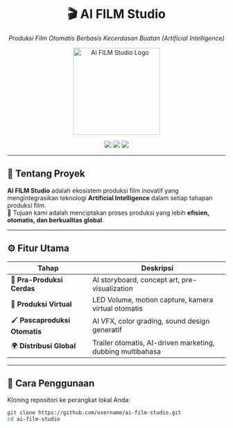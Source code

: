 <h1 align="center">🎬 AI FILM Studio</h1>
<p align="center"><i>Produksi Film Otomatis Berbasis Kecerdasan Buatan (Artificial Intelligence)</i></p>

<p align="center">
  <img src="https://via.placeholder.com/240x240.png?text=AI+Film+Studio](https://drive.google.com/file/d/1kCJ04xG-Qb8Fk_N5a3a1Vvp64znP6Mvx/preview" alt="AI FILM Studio Logo" width="200"/>
</p>

<p align="center">
  <img src="https://img.shields.io/badge/Build-AI%20Powered-blue?style=for-the-badge&logo=github" />
  <img src="https://img.shields.io/badge/Status-Active-success?style=for-the-badge&logo=vercel" />
  <img src="https://img.shields.io/badge/License-MIT-yellow?style=for-the-badge" />
</p>

---

## 🌟 Tentang Proyek
**AI FILM Studio** adalah ekosistem produksi film inovatif yang mengintegrasikan teknologi **Artificial Intelligence** dalam setiap tahapan produksi film.  
🎯 Tujuan kami adalah menciptakan proses produksi yang lebih **efisien, otomatis, dan berkualitas global**.

---

## ⚙️ Fitur Utama
| Tahap | Deskripsi |
|-------|-----------|
| 🎨 **Pra-Produksi Cerdas** | AI storyboard, concept art, pre-visualization |
| 🎥 **Produksi Virtual** | LED Volume, motion capture, kamera virtual otomatis |
| 🖌️ **Pascaproduksi Otomatis** | AI VFX, color grading, sound design generatif |
| 🌍 **Distribusi Global** | Trailer otomatis, AI-driven marketing, dubbing multibahasa |

---

## 🚀 Cara Penggunaan
Kloning repositori ke perangkat lokal Anda:

```bash
git clone https://github.com/username/ai-film-studio.git
cd ai-film-studio
